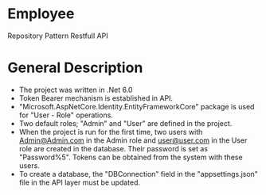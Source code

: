 # Employee
Repository Pattern Restfull API

# General Description
- The project was written in .Net 6.0
- Token Bearer mechanism is established in API.
- "Microsoft.AspNetCore.Identity.EntityFrameworkCore" package is used for "User - Role" operations.
- Two default roles; "Admin" and "User" are defined in the project.
- When the project is run for the first time, two users with Admin@Admin.com in the Admin role and user@user.com in the User role are created in the database. Their password is set as "Password%5". Tokens can be obtained from the system with these users.
- To create a database, the "DBConnection" field in the "appsettings.json" file in the API layer must be updated.
